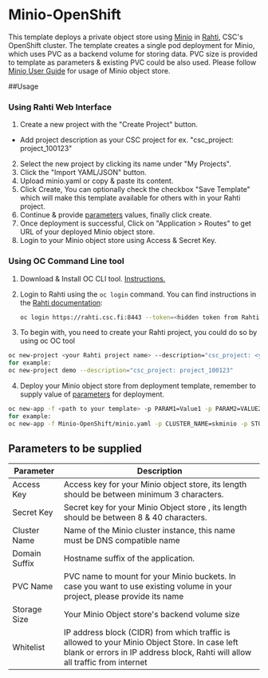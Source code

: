 # Minio-OpenShift

This template deploys a private object store using [Minio](https://min.io/) in [Rahti](https://rahti.csc.fi/), CSC's OpenShift cluster. The template creates a single pod deployment for Minio, which uses PVC as a backend volume for storing data. PVC size is provided to template as parameters & existing PVC could be also used. Please follow [Minio User Guide](https://www.markdownguide.org/basic-syntax/) for usage of Minio object store.

##Usage

### Using Rahti Web Interface
1. Create a new project with the "Create Project" button.
  * Add project description as your CSC project for ex. "csc_project: project_100123"
2. Select the new project by clicking its name under "My Projects".
3. Click the "Import YAML/JSON" button.
4. Upload minio.yaml or copy & paste its content.
5. Click Create, You can optionally check the checkbox "Save Template" which will make this template available for others with in your Rahti project.
6. Continue & provide [parameters](##-parameters-to-be-supplied) values, finally click create.
7. Once deployment is successful, Click on "Application > Routes" to get URL of your deployed Minio object store.
8. Login to your Minio object store using Access & Secret Key.

### Using OC Command Line tool
1. Download & Install OC CLI tool. [Instructions.](https://docs.okd.io/latest/cli_reference/get_started_cli.html)
2. Login to Rahti using the `oc login` command. You can find
   instructions in the [Rahti documentation](https://rahti.csc.fi/usage/cli/):

   ```bash
   oc login https://rahti.csc.fi:8443 --token=<hidden token from Rahti>
   ```
3. To begin with, you need to create your Rahti project, you could do so by using oc OC tool
 ```bash
oc new-project <your Rahti project name> --description="csc_project: <your CSC project name>"
for example:
oc new-project demo --description="csc_project: project_100123"
```
4. Deploy your Minio object store from deployment template, remember to supply value of [parameters](##-parameters-to-be-supplied) for deployment.  
```bash
oc new-app -f <path to your template> -p PARAM1=Value1 -p PARAM2=VALUE2 -p PARAM3=VALUE3
for example:
oc new-app -f Minio-OpenShift/minio.yaml -p CLUSTER_NAME=skminio -p STORAGE_SIZE=2Gi
```
## Parameters to be supplied

|Parameter|	Description|
|---------|------------|
|Access Key	| Access key for your Minio object store, its length should be between minimum 3 characters.|
|Secret Key	|Secret key for your Minio Object store , its length should be between 8 & 40 characters.|
|Cluster Name	|Name of the Minio cluster instance, this name must be DNS compatible name|
|Domain Suffix	| Hostname suffix of the application.|
|PVC Name |	PVC name to mount for your Minio buckets. In case you want to use existing volume in your project, please provide its name|
|Storage Size|	Your Minio Object store's backend volume size|
|Whitelist|	IP address block (CIDR) from which traffic is allowed to your Minio Object Store. In case left blank or errors in IP address block, Rahti will allow all traffic from internet |
